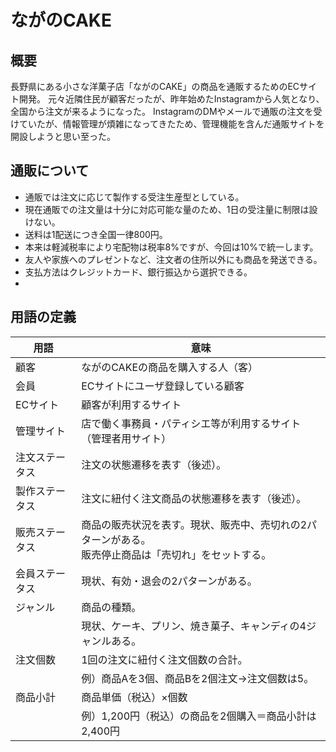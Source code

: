 # ながのCAKE

## 概要
長野県にある小さな洋菓子店「ながのCAKE」の商品を通販するためのECサイト開発。
元々近隣住民が顧客だったが、昨年始めたInstagramから人気となり、全国から注文が来るようになった。
InstagramのDMやメールで通販の注文を受けていたが、情報管理が煩雑になってきたため、管理機能を含んだ通販サイトを開設しようと思い至った。

## 通販について
- 通販では注文に応じて製作する受注生産型としている。
- 現在通販での注文量は十分に対応可能な量のため、1日の受注量に制限は設けない。
- 送料は1配送につき全国一律800円。
- 本来は軽減税率により宅配物は税率8%ですが、今回は10%で統一します。
- 友人や家族へのプレゼントなど、注文者の住所以外にも商品を発送できる。
- 支払方法はクレジットカード、銀行振込から選択できる。
- 

## 用語の定義
| 用語 | 意味 |
| --- | --- |
| 顧客| ながのCAKEの商品を購入する人（客）|
| 会員 | ECサイトにユーザ登録している顧客 |
| ECサイト | 顧客が利用するサイト |
| 管理サイト | 店で働く事務員・パティシエ等が利用するサイト（管理者用サイト） | 
| 注文ステータス | 注文の状態遷移を表す（後述）。 |
| 製作ステータス | 注文に紐付く注文商品の状態遷移を表す（後述）。 |
| 販売ステータス | 商品の販売状況を表す。現状、販売中、売切れの2パターンがある。<br> 販売停止商品は「売切れ」をセットする。 |
| 会員ステータス | 現状、有効・退会の2パターンがある。 |
| ジャンル | 商品の種類。 |
           | 現状、ケーキ、プリン、焼き菓子、キャンディの4ジャンルある。 |
| 注文個数 | 1回の注文に紐付く注文個数の合計。 |
           | 例）商品Aを3個、商品Bを2個注文→注文個数は5。 |
| 商品小計 | 商品単価（税込）×個数 |
           | 例）1,200円（税込）の商品を2個購入＝商品小計は2,400円 |






